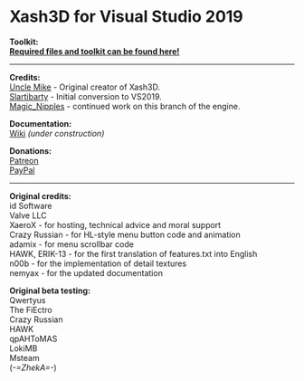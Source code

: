# Xash3D for Visual Studio 2019

**Toolkit:**\
[**Required files and toolkit can be found here!**](https://github.com/Magic-Nipples/Xash3D-VS2019-Toolkit)
***
**Credits:**\
[Uncle Mike](https://hlfx.ru/forum/index.php) - Original creator of Xash3D.\
[Slartibarty](https://twitter.com/Slartbarty) - Initial conversion to  VS2019.\
[Magic_Nipples](https://twitter.com/Magic_Nipples) - continued work on this branch of the engine.

**Documentation:**\
[Wiki](https://github.com/Magic-Nipples/Xash3D-VS2019/wiki) _(under construction)_

**Donations:**\
[Patreon](https://www.patreon.com/magicnipples) \
[PayPal](https://www.paypal.me/magicnipples)


***
**Original credits:**\
id Software\
Valve LLC\
XaeroX - for hosting, technical advice and moral support\
Crazy Russian - for HL-style menu button code and animation\
adamix - for menu scrollbar code\
HAWK, ERIK-13 - for the first translation of features.txt into English\
n00b - for the implementation of detail textures\
nemyax - for the updated documentation

**Original beta testing:**\
Qwertyus\
The FiEctro\
Crazy Russian\
HAWK\
qpAHToMAS\
LokiMB\
Msteam\
(_-=ZhekA=-_)
